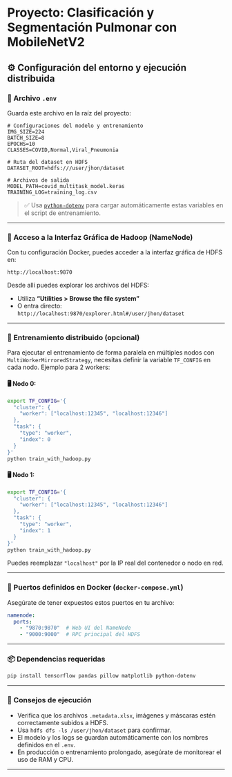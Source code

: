 
# Proyecto: Clasificación y Segmentación Pulmonar con MobileNetV2

## ⚙️ Configuración del entorno y ejecución distribuida

### 📁 Archivo `.env`

Guarda este archivo en la raíz del proyecto:

```env
# Configuraciones del modelo y entrenamiento
IMG_SIZE=224
BATCH_SIZE=8
EPOCHS=10
CLASSES=COVID,Normal,Viral_Pneumonia

# Ruta del dataset en HDFS
DATASET_ROOT=hdfs:///user/jhon/dataset

# Archivos de salida
MODEL_PATH=covid_multitask_model.keras
TRAINING_LOG=training_log.csv
```

> ✅ Usa [`python-dotenv`](https://pypi.org/project/python-dotenv/) para cargar automáticamente estas variables en el script de entrenamiento.

---

### 🚀 Acceso a la Interfaz Gráfica de Hadoop (NameNode)

Con tu configuración Docker, puedes acceder a la interfaz gráfica de HDFS en:

```
http://localhost:9870
```

Desde allí puedes explorar los archivos del HDFS:
- Utiliza **“Utilities > Browse the file system”**
- O entra directo: `http://localhost:9870/explorer.html#/user/jhon/dataset`

---

### 🧠 Entrenamiento distribuido (opcional)

Para ejecutar el entrenamiento de forma paralela en múltiples nodos con `MultiWorkerMirroredStrategy`, necesitas definir la variable `TF_CONFIG` en cada nodo. Ejemplo para 2 workers:

#### 🖥️ Nodo 0:

```bash
export TF_CONFIG='{
  "cluster": {
    "worker": ["localhost:12345", "localhost:12346"]
  },
  "task": {
    "type": "worker",
    "index": 0
  }
}'
python train_with_hadoop.py
```

#### 🖥️ Nodo 1:

```bash
export TF_CONFIG='{
  "cluster": {
    "worker": ["localhost:12345", "localhost:12346"]
  },
  "task": {
    "type": "worker",
    "index": 1
  }
}'
python train_with_hadoop.py
```

Puedes reemplazar `"localhost"` por la IP real del contenedor o nodo en red.

---

### 🐳 Puertos definidos en Docker (`docker-compose.yml`)

Asegúrate de tener expuestos estos puertos en tu archivo:

```yaml
namenode:
  ports:
    - "9870:9870"  # Web UI del NameNode
    - "9000:9000"  # RPC principal del HDFS
```

---

### 📦 Dependencias requeridas

```bash
pip install tensorflow pandas pillow matplotlib python-dotenv
```

---

### 🔎 Consejos de ejecución

- Verifica que los archivos `.metadata.xlsx`, imágenes y máscaras estén correctamente subidos a HDFS.
- Usa `hdfs dfs -ls /user/jhon/dataset` para confirmar.
- El modelo y los logs se guardan automáticamente con los nombres definidos en el `.env`.
- En producción o entrenamiento prolongado, asegúrate de monitorear el uso de RAM y CPU.

---
